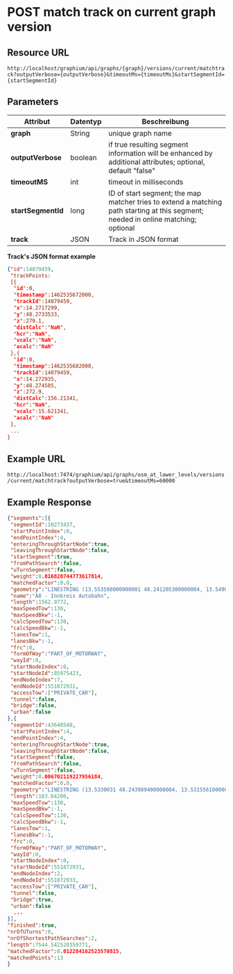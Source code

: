 # POST match track on current graph version

## Resource URL

`http://localhost/graphium/api/graphs/{graph}/versions/current/matchtrack?outputVerbose={outputVerbose}&timeoutMs={timeoutMs}&startSegmentId={startSegmentId}`

## Parameters

| **Attribut**       | **Datentyp** | **Beschreibung**                         |
| ------------------ | ------------ | ---------------------------------------- |
| **graph**          | String       | unique graph name                        |
| **outputVerbose**  | boolean      | if true resulting segment information will be enhanced by additional attributes; optional, default "false" |
| **timeoutMS**      | int          | timeout in milliseconds                  |
| **startSegmentId** | long         | ID of start segment; the map matcher tries to extend a matching path starting at this segment; needed in online matching; optional |
| **track**          | JSON         | Track in JSON format                     |

**Track's JSON format example**

```json
{"id":14079459,
 "trackPoints:
 [{
  "id":0,
  "timestamp":1462535672000,
  "trackId":14079459,
  "x":14.2717299,
  "y":48.2733533,
  "z":279.1,
  "distCalc":"NaN",
  "hcr":"NaN",
  "vcalc":"NaN",
  "acalc":"NaN"
 },{
  "id":0,
  "timestamp":1462535682000,
  "trackId":14079459,
  "x":14.272935,
  "y":48.274505,
  "z":272.9,
  "distCalc":156.21341,
  "hcr":"NaN",
  "vcalc":15.621341,
  "acalc":"NaN"
 },
 ...
}
```

## Example URL

`http://localhost:7474/graphium/api/graphs/osm_at_lower_levels/versions/current/matchtrack?outputVerbose=true&timeoutMs=60000`

## Example Response
```json
{"segments":[{
 "segmentId":10273437,
 "startPointIndex":0,
 "endPointIndex":4,
 "enteringThroughStartNode":true,
 "leavingThroughStartNode":false,
 "startSegment":true,
 "fromPathSearch":false,
 "uTurnSegment":false,
 "weight":0.016820744773617814,
 "matchedFactor":0.0,
 "geometry":"LINESTRING (13.553598000000001 48.241205300000004, 13.549009000000002 48.2416478, 13.5443821 48.242131500000006, 13.5406752 48.2426085, 13.539036900000001 48.242862200000005, 13.5374438 48.243127900000005, 13.5342532 48.2437301, 13.5330031 48.243989400000004)",
 "name":"A8 - Innkreis Autobahn",
 "length":1562.9772,
 "maxSpeedTow":130,
 "maxSpeedBkw":-1,
 "calcSpeedTow":130,
 "calcSpeedBkw":-1,
 "lanesTow":1,
 "lanesBkw":-1,
 "frc":0,
 "formOfWay":"PART_OF_MOTORWAY",
 "wayId":0,
 "startNodeIndex":0,
 "startNodeId":85975423,
 "endNodeIndex":7,
 "endNodeId":551872931,
 "accessTow":["PRIVATE_CAR"],
 "tunnel":false,
 "bridge":false,
 "urban":false
},{
 "segmentId":43640540,
 "startPointIndex":4,
 "endPointIndex":4,
 "enteringThroughStartNode":true,
 "leavingThroughStartNode":false,
 "startSegment":false,
 "fromPathSearch":false,
 "uTurnSegment":false,
 "weight":0.006702119227956184,
 "matchedFactor":0.0,
 "geometry":"LINESTRING (13.5330031 48.243989400000004, 13.531556100000001 48.2443199, 13.5306625 48.2445217)","name":"A8 - Innkreis Autobahn",
 "length":183.64206,
 "maxSpeedTow":130,
 "maxSpeedBkw":-1,
 "calcSpeedTow":130,
 "calcSpeedBkw":-1,
 "lanesTow":1,
 "lanesBkw":-1,
 "frc":0,
 "formOfWay":"PART_OF_MOTORWAY",
 "wayId":0,
 "startNodeIndex":0,
 "startNodeId":551872931,
 "endNodeIndex":2,
 "endNodeId":551872933,
 "accessTow":["PRIVATE_CAR"],
 "tunnel":false,
 "bridge":true,
 "urban":false
  ...
}],
"finished":true,
"nrOfUTurns":0,
"nrOfShortestPathSearches":2,
"length":7544.542520359771,
"matchedFactor":0.012284162523570815,
"matchedPoints":13
}
```


